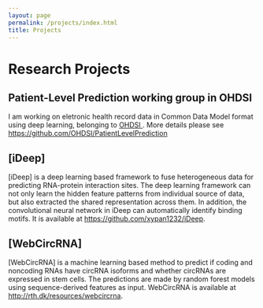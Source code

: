 ```yaml
---
layout: page
permalink: /projects/index.html
title: Projects
---
```


# Research Projects

## Patient-Level Prediction working group in OHDSI
I am working on eletronic health record data in Common Data Model format using deep learning, belonging to <a href="https://ohdsi.org/">OHDSI </a>. More details please see <a href="https://github.com/OHDSI/PatientLevelPrediction">https://github.com/OHDSI/PatientLevelPrediction </a>
<br>

## [iDeep]
[iDeep] is a deep learning based framework to fuse heterogeneous data for predicting RNA-protein interaction sites. The deep learning framework can not only learn the hidden feature patterns from individual source of data, but also extracted the shared representation across them. In addition, the convolutional neural network in iDeep can automatically identify binding motifs. It is available at <a href="https://github.com/xypan1232/iDeep">https://github.com/xypan1232/iDeep</a>.
<br>
## [WebCircRNA]
[WebCircRNA] is a machine learning based method to predict if coding and noncoding RNAs have circRNA isoforms and whether circRNAs are expressed in stem cells. The predictions are made by random forest models using sequence-derived features as input. WebCircRNA is available at <a href="http://rth.dk/resources/webcircrna">http://rth.dk/resources/webcircrna</a>.
<br>



